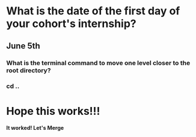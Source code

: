 # What is the date of the first day of your cohort's internship?

## June 5th

### What is the terminal command to move one level closer to the root directory?

### cd ..

# Hope this works!!!

#### It worked! Let's Merge
